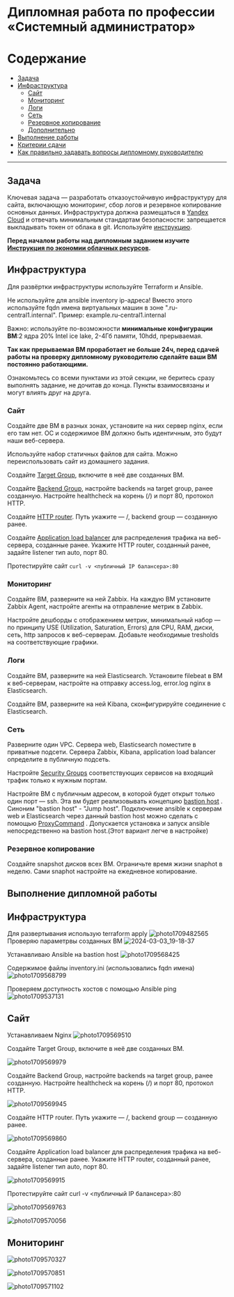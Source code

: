 #  Дипломная работа по профессии «Системный администратор»

Содержание
==========
* [Задача](#Задача)
* [Инфраструктура](#Инфраструктура)
    * [Сайт](#Сайт)
    * [Мониторинг](#Мониторинг)
    * [Логи](#Логи)
    * [Сеть](#Сеть)
    * [Резервное копирование](#Резервное-копирование)
    * [Дополнительно](#Дополнительно)
* [Выполнение работы](#Выполнение-работы)
* [Критерии сдачи](#Критерии-сдачи)
* [Как правильно задавать вопросы дипломному руководителю](#Как-правильно-задавать-вопросы-дипломному-руководителю) 

---------

## Задача
Ключевая задача — разработать отказоустойчивую инфраструктуру для сайта, включающую мониторинг, сбор логов и резервное копирование основных данных. Инфраструктура должна размещаться в [Yandex Cloud](https://cloud.yandex.com/) и отвечать минимальным стандартам безопасности: запрещается выкладывать токен от облака в git. Используйте [инструкцию](https://cloud.yandex.ru/docs/tutorials/infrastructure-management/terraform-quickstart#get-credentials).

**Перед началом работы над дипломным заданием изучите [Инструкция по экономии облачных ресурсов](https://github.com/netology-code/devops-materials/blob/master/cloudwork.MD).**

## Инфраструктура
Для развёртки инфраструктуры используйте Terraform и Ansible.  

Не используйте для ansible inventory ip-адреса! Вместо этого используйте fqdn имена виртуальных машин в зоне ".ru-central1.internal". Пример: example.ru-central1.internal  

Важно: используйте по-возможности **минимальные конфигурации ВМ**:2 ядра 20% Intel ice lake, 2-4Гб памяти, 10hdd, прерываемая. 

**Так как прерываемая ВМ проработает не больше 24ч, перед сдачей работы на проверку дипломному руководителю сделайте ваши ВМ постоянно работающими.**

Ознакомьтесь со всеми пунктами из этой секции, не беритесь сразу выполнять задание, не дочитав до конца. Пункты взаимосвязаны и могут влиять друг на друга.

### Сайт
Создайте две ВМ в разных зонах, установите на них сервер nginx, если его там нет. ОС и содержимое ВМ должно быть идентичным, это будут наши веб-сервера.

Используйте набор статичных файлов для сайта. Можно переиспользовать сайт из домашнего задания.

Создайте [Target Group](https://cloud.yandex.com/docs/application-load-balancer/concepts/target-group), включите в неё две созданных ВМ.

Создайте [Backend Group](https://cloud.yandex.com/docs/application-load-balancer/concepts/backend-group), настройте backends на target group, ранее созданную. Настройте healthcheck на корень (/) и порт 80, протокол HTTP.

Создайте [HTTP router](https://cloud.yandex.com/docs/application-load-balancer/concepts/http-router). Путь укажите — /, backend group — созданную ранее.

Создайте [Application load balancer](https://cloud.yandex.com/en/docs/application-load-balancer/) для распределения трафика на веб-сервера, созданные ранее. Укажите HTTP router, созданный ранее, задайте listener тип auto, порт 80.

Протестируйте сайт
`curl -v <публичный IP балансера>:80` 

### Мониторинг
Создайте ВМ, разверните на ней Zabbix. На каждую ВМ установите Zabbix Agent, настройте агенты на отправление метрик в Zabbix. 

Настройте дешборды с отображением метрик, минимальный набор — по принципу USE (Utilization, Saturation, Errors) для CPU, RAM, диски, сеть, http запросов к веб-серверам. Добавьте необходимые tresholds на соответствующие графики.

### Логи
Cоздайте ВМ, разверните на ней Elasticsearch. Установите filebeat в ВМ к веб-серверам, настройте на отправку access.log, error.log nginx в Elasticsearch.

Создайте ВМ, разверните на ней Kibana, сконфигурируйте соединение с Elasticsearch.

### Сеть
Разверните один VPC. Сервера web, Elasticsearch поместите в приватные подсети. Сервера Zabbix, Kibana, application load balancer определите в публичную подсеть.

Настройте [Security Groups](https://cloud.yandex.com/docs/vpc/concepts/security-groups) соответствующих сервисов на входящий трафик только к нужным портам.

Настройте ВМ с публичным адресом, в которой будет открыт только один порт — ssh.  Эта вм будет реализовывать концепцию  [bastion host]( https://cloud.yandex.ru/docs/tutorials/routing/bastion) . Синоним "bastion host" - "Jump host". Подключение  ansible к серверам web и Elasticsearch через данный bastion host можно сделать с помощью  [ProxyCommand](https://docs.ansible.com/ansible/latest/network/user_guide/network_debug_troubleshooting.html#network-delegate-to-vs-proxycommand) . Допускается установка и запуск ansible непосредственно на bastion host.(Этот вариант легче в настройке)

### Резервное копирование
Создайте snapshot дисков всех ВМ. Ограничьте время жизни snaphot в неделю. Сами snaphot настройте на ежедневное копирование.



## Выполнение дипломной работы

## Инфраструктура
Для развертывания использую terraform apply
![photo1709482565](https://github.com/GerasimoivSV/Diplom/assets/141561096/e4d48655-9f0d-46c1-a1f2-2c5a8b14c365)
Проверяю параметрвы созданных ВМ
![2024-03-03_19-18-37](https://github.com/GerasimoivSV/Diplom/assets/141561096/f44c3334-a95c-42a6-bbb0-7622ce51bca6)

Устанавливаю Ansible на bastion host
![photo1709568425](https://github.com/GerasimoivSV/Diplom/assets/141561096/2c60cd1a-f1e5-43f1-8044-33c7781148f7)

Содержимое файлы inventory.ini (использовались fqdn имена)
![photo1709568799](https://github.com/GerasimoivSV/Diplom/assets/141561096/c32c5bb7-1723-4bc7-a15d-8cf625b60e1f)

Проверяем доступность хостов с помощью Ansible ping
![photo1709537131](https://github.com/GerasimoivSV/Diplom/assets/141561096/53d8b811-a93c-4586-9494-e8e63d8ddccb)

## Сайт

Устанавливаем Nginx
![photo1709569510](https://github.com/GerasimoivSV/Diplom/assets/141561096/85761e9e-ab77-43fa-8b21-4fd05269580c)

Создайте Target Group, включите в неё две созданных ВМ.

![photo1709569979](https://github.com/GerasimoivSV/Diplom/assets/141561096/a3c289ed-dd33-48f3-a5ac-079cb6d98422)

Создайте Backend Group, настройте backends на target group, ранее созданную. Настройте healthcheck на корень (/) и порт 80, протокол HTTP.

![photo1709569945](https://github.com/GerasimoivSV/Diplom/assets/141561096/8fb3ae00-07fc-4ac0-8b0f-fffcc02c36cb)

Создайте HTTP router. Путь укажите — /, backend group — созданную ранее.

![photo1709569860](https://github.com/GerasimoivSV/Diplom/assets/141561096/fbd5b333-da67-4e85-9d0f-1234d9fae3aa)

Создайте Application load balancer для распределения трафика на веб-сервера, созданные ранее. Укажите HTTP router, созданный ранее, задайте listener тип auto, порт 80.

![photo1709569915](https://github.com/GerasimoivSV/Diplom/assets/141561096/b98ef90c-6ad1-4f22-874b-4aa580795771)

Протестируйте сайт curl -v <публичный IP балансера>:80

![photo1709569763](https://github.com/GerasimoivSV/Diplom/assets/141561096/66d6c92d-d29b-4ff1-8657-2d8d900ee442)

![photo1709570056](https://github.com/GerasimoivSV/Diplom/assets/141561096/f15e034a-f8c0-4372-a6aa-7b5fb2a4c03d)

## Мониторинг

![photo1709570327](https://github.com/GerasimoivSV/Diplom/assets/141561096/ad582a11-41d6-49e9-8d7d-fd396ea1c86f)

![photo1709570851](https://github.com/GerasimoivSV/Diplom/assets/141561096/c145380f-a179-4111-afbd-34464f1026ba)


![photo1709571102](https://github.com/GerasimoivSV/Diplom/assets/141561096/5fbc9927-e374-43ce-942a-d2ce672a7448)


